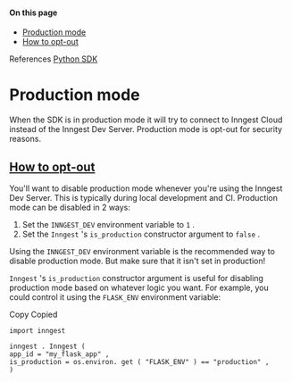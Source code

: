 #### On this page

- [Production mode](\docs\reference\python\overview\prod-mode#production-mode)
- [How to opt-out](\docs\reference\python\overview\prod-mode#how-to-opt-out)

References [Python SDK](\docs\reference\python)

# Production mode

When the SDK is in production mode it will try to connect to Inngest Cloud instead of the Inngest Dev Server. Production mode is opt-out for security reasons.

## [How to opt-out](\docs\reference\python\overview\prod-mode#how-to-opt-out)

You'll want to disable production mode whenever you're using the Inngest Dev Server. This is typically during local development and CI. Production mode can be disabled in 2 ways:

1. Set the `INNGEST_DEV` environment variable to `1` .
2. Set the `Inngest` 's `is_production` constructor argument to `false` .

Using the `INNGEST_DEV` environment variable is the recommended way to disable production mode. But make sure that it isn't set in production!

`Inngest` 's `is_production` constructor argument is useful for disabling production mode based on whatever logic you want. For example, you could control it using the `FLASK_ENV` environment variable:

Copy Copied

```
import inngest

inngest . Inngest (
app_id = "my_flask_app" ,
is_production = os.environ. get ( "FLASK_ENV" ) == "production" ,
)
```